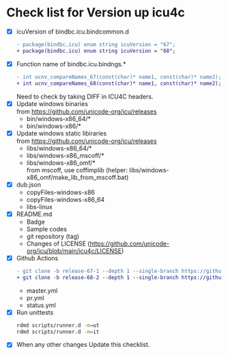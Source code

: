 # Check list for Version up icu4c
- [x] icuVersion of bindbc.icu.bindcommon.d
  ```diff
  - package(bindbc.icu) enum string icuVersion = "67";
  + package(bindbc.icu) enum string icuVersion = "68";
  ```
- [x] Function name of bindbc.icu.bindngs.*
  ```diff
  - int ucnv_compareNames_67(const(char)* name1, const(char)* name2);
  + int ucnv_compareNames_68(const(char)* name1, const(char)* name2);
  ```
  Need to check by taking DIFF in ICU4C headers.
- [x] Update windows binaries  
  from https://github.com/unicode-org/icu/releases
  - bin/windows-x86_64/*
  - bin/windows-x86/*
- [x] Update windows static libiraries  
  from https://github.com/unicode-org/icu/releases
  - libs/windows-x86_64/*
  - libs/windows-x86_mscoff/*
  - libs/windows-x86_omf/*  
    from mscoff, use coffimplib (helper: libs/windows-x86_omf/make_lib_from_mscoff.bat)
- [x] dub.json
  - copyFiles-windows-x86
  - copyFiles-windows-x86_64
  - libs-linux
- [x] README.md
  - Badge
  - Sample codes
  - git repository (tag)
  - Changes of LICENSE (https://github.com/unicode-org/icu/blob/main/icu4c/LICENSE)
- [x] Github Actions
  ```diff
  - git clone -b release-67-1 --depth 1 --single-branch https://github.com/unicode-org/icu.git
  + git clone -b release-68-2 --depth 1 --single-branch https://github.com/unicode-org/icu.git
  ```
  - master.yml
  - pr.yml
  - status.yml
- [x] Run unittests
  ```sh
  rdmd scripts/runner.d -m=ut
  rdmd scripts/runner.d -m=it
  ```
- [x] When any other changes
  Update this checklist.
